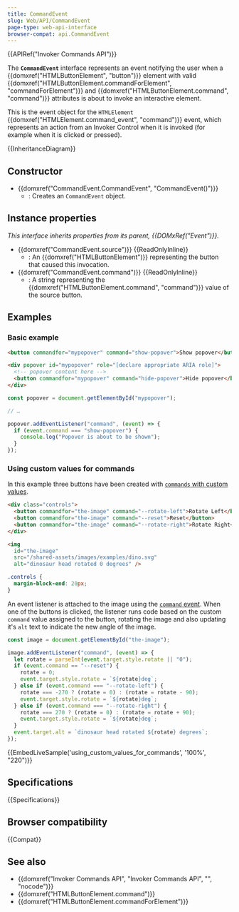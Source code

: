 ```yaml
---
title: CommandEvent
slug: Web/API/CommandEvent
page-type: web-api-interface
browser-compat: api.CommandEvent
---
```


{{APIRef("Invoker Commands API")}}

The **`CommandEvent`** interface represents an event notifying the user when a {{domxref("HTMLButtonElement", "button")}} element with valid {{domxref("HTMLButtonElement.commandForElement", "commandForElement")}} and {{domxref("HTMLButtonElement.command", "command")}} attributes is about to invoke an interactive element.

This is the event object for the `HTMLElement` {{domxref("HTMLElement.command_event", "command")}} event, which represents an action from an Invoker Control when it is invoked (for example when it is clicked or pressed).

{{InheritanceDiagram}}

## Constructor

- {{domxref("CommandEvent.CommandEvent", "CommandEvent()")}}
  - : Creates an `CommandEvent` object.

## Instance properties

_This interface inherits properties from its parent, {{DOMxRef("Event")}}._

- {{domxref("CommandEvent.source")}} {{ReadOnlyInline}}
  - : An {{domxref("HTMLButtonElement")}} representing the button that caused this invocation.
- {{domxref("CommandEvent.command")}} {{ReadOnlyInline}}
  - : A string representing the {{domxref("HTMLButtonElement.command", "command")}} value of the source button.

## Examples

### Basic example

```html
<button commandfor="mypopover" command="show-popover">Show popover</button>

<div popover id="mypopover" role="[declare appropriate ARIA role]">
  <!-- popover content here -->
  <button commandfor="mypopover" command="hide-popover">Hide popover</button>
</div>
```

```js
const popover = document.getElementById("mypopover");

// …

popover.addEventListener("command", (event) => {
  if (event.command === "show-popover") {
    console.log("Popover is about to be shown");
  }
});
```

### Using custom values for commands

In this example three buttons have been created with [`commands` with custom values](/en-US/docs/Web/HTML/Reference/Elements/button#custom_values).

```html
<div class="controls">
  <button commandfor="the-image" command="--rotate-left">Rotate Left</button>
  <button commandfor="the-image" command="--reset">Reset</button>
  <button commandfor="the-image" command="--rotate-right">Rotate Right</button>
</div>

<img
  id="the-image"
  src="/shared-assets/images/examples/dino.svg"
  alt="dinosaur head rotated 0 degrees" />
```

```css hidden
.controls {
  margin-block-end: 20px;
}
```

An event listener is attached to the image using the [`command` event](/en-US/docs/Web/API/CommandEvent).
When one of the buttons is clicked, the listener runs code based on the custom `command` value assigned to the button, rotating the image and also updating it's `alt` text to indicate the new angle of the image.

```js
const image = document.getElementById("the-image");

image.addEventListener("command", (event) => {
  let rotate = parseInt(event.target.style.rotate || "0");
  if (event.command == "--reset") {
    rotate = 0;
    event.target.style.rotate = `${rotate}deg`;
  } else if (event.command === "--rotate-left") {
    rotate === -270 ? (rotate = 0) : (rotate = rotate - 90);
    event.target.style.rotate = `${rotate}deg`;
  } else if (event.command === "--rotate-right") {
    rotate === 270 ? (rotate = 0) : (rotate = rotate + 90);
    event.target.style.rotate = `${rotate}deg`;
  }
  event.target.alt = `dinosaur head rotated ${rotate} degrees`;
});
```

{{EmbedLiveSample('using_custom_values_for_commands', '100%', "220")}}

## Specifications

{{Specifications}}

## Browser compatibility

{{Compat}}

## See also

- {{domxref("Invoker Commands API", "Invoker Commands API", "", "nocode")}}
- {{domxref("HTMLButtonElement.command")}}
- {{domxref("HTMLButtonElement.commandForElement")}}
